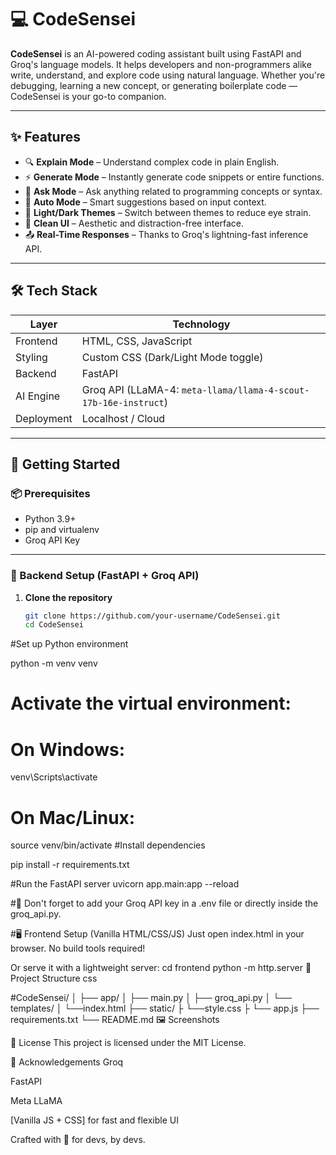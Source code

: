 # 💻 CodeSensei

**CodeSensei** is an AI-powered coding assistant built using FastAPI and Groq's language models. It helps developers and non-programmers alike write, understand, and explore code using natural language. Whether you're debugging, learning a new concept, or generating boilerplate code — CodeSensei is your go-to companion.

---

## ✨ Features

- 🔍 **Explain Mode** – Understand complex code in plain English.
- ⚡ **Generate Mode** – Instantly generate code snippets or entire functions.
- 💬 **Ask Mode** – Ask anything related to programming concepts or syntax.
- 🤖 **Auto Mode** – Smart suggestions based on input context.
- 🌙 **Light/Dark Themes** – Switch between themes to reduce eye strain.
- 🧼 **Clean UI** – Aesthetic and distraction-free interface.
- 📤 **Real-Time Responses** – Thanks to Groq's lightning-fast inference API.

---

## 🛠️ Tech Stack

| Layer     | Technology                             |
|-----------|-----------------------------------------|
| Frontend  | HTML, CSS, JavaScript                   |
| Styling   | Custom CSS (Dark/Light Mode toggle)     |
| Backend   | FastAPI                                 |
| AI Engine | Groq API (LLaMA-4: `meta-llama/llama-4-scout-17b-16e-instruct`) |
| Deployment| Localhost / Cloud                       |

---

## 🚀 Getting Started

### 📦 Prerequisites

- Python 3.9+
- pip and virtualenv
- Groq API Key

---

### 🧠 Backend Setup (FastAPI + Groq API)

1. **Clone the repository**
   ```bash
   git clone https://github.com/your-username/CodeSensei.git
   cd CodeSensei

#Set up Python environment


python -m venv venv
# Activate the virtual environment:
# On Windows:
venv\Scripts\activate
# On Mac/Linux:
source venv/bin/activate
#Install dependencies


pip install -r requirements.txt

#Run the FastAPI server
uvicorn app.main:app --reload

#🔐 Don't forget to add your Groq API key in a .env file or directly inside the groq_api.py.

#🖥️ Frontend Setup (Vanilla HTML/CSS/JS)
Just open index.html in your browser. No build tools required!

Or serve it with a lightweight server:
cd frontend
python -m http.server
📁 Project Structure
css

#CodeSensei/
│
├── app/
│   ├── main.py
│   ├── groq_api.py
│   └── templates/
│       └──index.html
├── static/
├ └──style.css
├ └── app.js
├── requirements.txt
└── README.md
🖼️ Screenshots


📄 License
This project is licensed under the MIT License.

🙌 Acknowledgements
Groq

FastAPI

Meta LLaMA

[Vanilla JS + CSS] for fast and flexible UI

Crafted with 💙 for devs, by devs.
